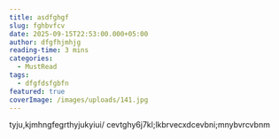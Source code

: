 ```yaml
---
title: asdfghgf
slug: fghbvfcv
date: 2025-09-15T22:53:00.000+05:00
author: dfgfhjmhjg
reading-time: 3 mins
categories:
  - MustRead
tags:
  - dfgfdsfgbfn
featured: true
coverImage: /images/uploads/141.jpg
---
```

tyju,kjmhngfegrthyjukyiui/ cevtghy6j7kl;lkbrvecxdcevbni;mnybvrcvbnm
